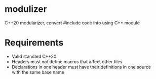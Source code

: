 # modulizer
C++20 modularizer, convert #include code into using C++ module

# Requirements
- Valid standard C++20
- Headers must not define macros that affect other files
- Declarations in one header must have their definitions in one source with the same base name